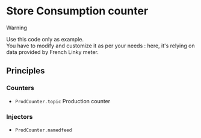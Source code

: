 # Store Consumption counter

> [!WARNING]  
> Use this code only as example.<br>
> You have to modify and customize it as per your needs : 
> here, it's relying on data provided by French Linky meter.

## Principles

### Counters

- `ProdCounter.topic` Production counter

### Injectors

- `ProdCounter.namedfeed`
